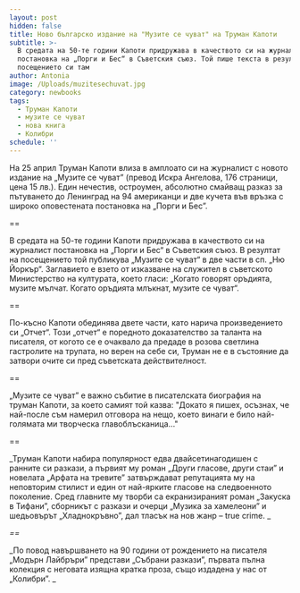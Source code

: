 ```yaml
---
layout: post
hidden: false
title: Ново българско издание на "Музите се чуват" на Труман Капоти
subtitle: >-
  В средата на 50-те години Капоти придружава в качеството си на журналист
  постановка на „Порги и Бес“ в Съветския съюз. Той пише текста в резултат на
  посещението си там
author: Antonia
image: /Uploads/muzitesechuvat.jpg
category: newbooks
tags:
  - Труман Капоти
  - музите се чуват
  - нова книга
  - Колибри
schedule: ''
---
```

На 25 април Труман Капоти влиза в амплоато си на журналист с новото издание на „Музите се чуват” (превод Искра Ангелова, 176 страници, цена 15 лв.). Един нечестив, остроумен, абсолютно смайващ разказ за пътуването до Ленинград на 94 американци и две кучета във връзка с широко оповестената постановка на „Порги и Бес”.

\==

В средата на 50-те години Капоти придружава в качеството си на журналист постановка на „Порги и Бес“ в Съветския съюз. В резултат на посещението той публикува „Музите се чуват“ в две части в сп. „Ню Йоркър“. Заглавието е взето от изказване на служител в съветското Министерство на културата, което гласи: „Когато говорят оръдията, музите мълчат. Когато оръдията млъкнат, музите се чуват“. 

\==

По-късно Капоти обединява двете части, като нарича произведението си „Отчет“. Този „отчет“ е поредното доказателство за таланта на писателя, от когото се е очаквало да предаде в розова светлина гастролите на трупата, но верен на себе си, Труман не е в състояние да затвори очите си пред съветската действителност.

\==

„Музите се чуват” е важно събитие в писателската биография на труман Капоти, за което самият той казва: "Докато я пишех, осъзнах, че най-после съм намерил отговора на нещо, което винаги е било най-голямата ми творческа главоблъсканица..."

\==

_Труман Капоти набира популярност едва двайсетинагодишен с ранните си разкази, а първият му роман „Други гласове, други стаи” и новелата „Арфата на тревите” затвърждават репутацията му на неповторим стилист и един от най-ярките гласове на следвоенното поколение. Сред главните му творби са екранизираният роман „Закуска в Тифани”, сборникът с разкази и очерци „Музика за хамелеони” и шедьовърът „Хладнокръвно”, дал тласък на нов жанр –  true crime. _

_\==_

_По повод навършването на 90 години от рождението на писателя „Модърн Лайбръри” представи „Събрани разкази”, първата пълна колекция с неговата изящна кратка проза, също издадена у нас от „Колибри”. _
